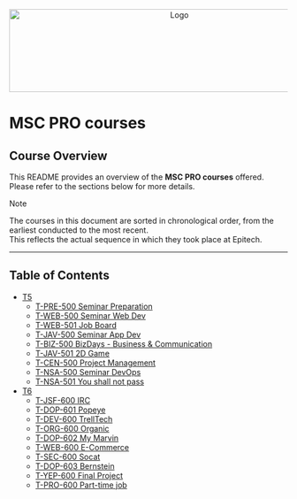 <div align="center">
    <img src="https://upload.wikimedia.org/wikipedia/commons/f/fe/Epitech_Official_Logo.png" alt="Logo" width="600" height="150"/>
</div>

# MSC PRO courses

## Course Overview

This README provides an overview of the **MSC PRO courses** offered. Please refer to the sections below for more details.

> [!NOTE]
> The courses in this document are sorted in chronological order, from the earliest conducted to the most recent.  
> This reflects the actual sequence in which they took place at Epitech.

---

## Table of Contents

- [T5](T5/MSC%20PRO%20courses%20-%20T5.md)
  - [T-PRE-500 Seminar Preparation](T5/MSC%20PRO%20courses%20-%20T5.md#t-pre-500-seminar-preparation)
  - [T-WEB-500 Seminar Web Dev](T5/MSC%20PRO%20courses%20-%20T5.md#t-web-500-seminar-web-dev)
  - [T-WEB-501 Job Board](T5/MSC%20PRO%20courses%20-%20T5.md#t-web-501-job-board)
  - [T-JAV-500 Seminar App Dev](T5/MSC%20PRO%20courses%20-%20T5.md#t-jav-500-seminar-app-dev)
  - [T-BIZ-500 BizDays - Business \& Communication](T5/MSC%20PRO%20courses%20-%20T5.md#t-biz-500-bizdays---business--communication)
  - [T-JAV-501 2D Game](T5/MSC%20PRO%20courses%20-%20T5.md#t-jav-501-2d-game)
  - [T-CEN-500 Project Management](T5/MSC%20PRO%20courses%20-%20T5.md#t-cen-500-project-management)
  - [T-NSA-500 Seminar DevOps](T5/MSC%20PRO%20courses%20-%20T5.md#t-nsa-500-seminar-devops)
  - [T-NSA-501 You shall not pass](T5/MSC%20PRO%20courses%20-%20T5.md#t-nsa-501-you-shall-not-pass)
- [T6](T6/MSC%20PRO%20courses%20-%20T6.md)
  - [T-JSF-600 IRC](T6/MSC%20PRO%20courses%20-%20T6.md#t-jsf-600-irc)
  - [T-DOP-601 Popeye](T6/MSC%20PRO%20courses%20-%20T6.md#t-dop-601-popeye)
  - [T-DEV-600 TrellTech](T6/MSC%20PRO%20courses%20-%20T6.md#t-dev-600-trelltech)
  - [T-ORG-600 Organic](T6/MSC%20PRO%20courses%20-%20T6.md#t-org-600-organic)
  - [T-DOP-602 My Marvin](T6/MSC%20PRO%20courses%20-%20T6.md#t-dop-602-my-marvin)
  - [T-WEB-600 E-Commerce](T6/MSC%20PRO%20courses%20-%20T6.md#t-web-600-e-commerce)
  - [T-SEC-600 Socat](T6/MSC%20PRO%20courses%20-%20T6.md#t-sec-600-socat)
  - [T-DOP-603 Bernstein](T6/MSC%20PRO%20courses%20-%20T6.md#t-dop-603-bernstein)
  - [T-YEP-600 Final Project](T6/MSC%20PRO%20courses%20-%20T6.md#t-yep-600-final-project)
  - [T-PRO-600 Part-time job](T6/MSC%20PRO%20courses%20-%20T6.md#t-pro-600-part-time-job)